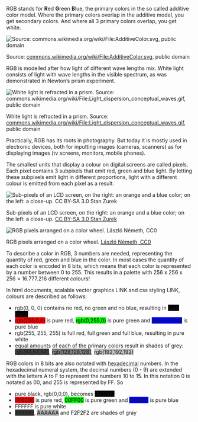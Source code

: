 RGB stands for **R**ed **G**reen **B**lue, the primary colors in the so called additive color model. Where the primary colors overlap in the additive model, you get secondary colors. And where all 3 primary colors overlap, you get white.

![Source: [commons.wikimedia.org/wiki/File:AdditiveColor.svg](https://commons.wikimedia.org/wiki/File:AdditiveColor.svg), public domain](Colour%20the%20basics%20a90e331756d2497aa8b2b3ce26b9e3de/AdditiveColor.svg.png)

Source: [commons.wikimedia.org/wiki/File:AdditiveColor.svg](https://commons.wikimedia.org/wiki/File:AdditiveColor.svg), public domain

RGB is modelled after how light of different wave lengths mix. White light consists of light with wave lengths in the visible spectrum, as was demonstrated in Newton’s prism experiment.

![White light is refracted in a prism. Source: [commons.wikimedia.org/wiki/File:Light_dispersion_conceptual_waves.gif](https://commons.wikimedia.org/wiki/File:Light_dispersion_conceptual_waves.gif), public domain](Colour%20the%20basics%20a90e331756d2497aa8b2b3ce26b9e3de/Light_dispersion_conceptual_waves.gif)

White light is refracted in a prism. Source: [commons.wikimedia.org/wiki/File:Light_dispersion_conceptual_waves.gif](https://commons.wikimedia.org/wiki/File:Light_dispersion_conceptual_waves.gif), public domain

Practically, RGB has its roots in photography. But today it is mostly used in electronic devices, both for inputting images (cameras, scanners) as for displaying images (tv screens, monitors, mobile phones).

The smallest units that display a colour on digital screens are called pixels. Each pixel contains 3 subpixels that emit red, green and blue light. By letting these subpixels emit light in different proportions, light with a different colour is emitted from each pixel as a result.

![Sub-pixels of an LCD screen, on the right: an orange and a blue color; on the left: a close-up. [CC BY-SA 3.0 Stan Zurek](https://en.wikipedia.org/wiki/RGB_color_model#/media/File:RGB_pixels.jpg)](Colour%20the%20basics%20a90e331756d2497aa8b2b3ce26b9e3de/RGB_pixels.jpg)

Sub-pixels of an LCD screen, on the right: an orange and a blue color; on the left: a close-up. [CC BY-SA 3.0 Stan Zurek](https://en.wikipedia.org/wiki/RGB_color_model#/media/File:RGB_pixels.jpg)

![RGB pixels arranged on a color wheel. [László Németh, CC0](https://commons.wikimedia.org/wiki/File:RGB_color_wheel_10.svg)](Colour%20the%20basics%20a90e331756d2497aa8b2b3ce26b9e3de/1024px-RGB_color_wheel_10.svg.png)

RGB pixels arranged on a color wheel. [László Németh, CC0](https://commons.wikimedia.org/wiki/File:RGB_color_wheel_10.svg)

To describe a color in RGB, 3 numbers are needed, representing the quantity of red, green and blue in the color. In most cases the quantity of each color is encoded in 8 bits, which means that each color is represented by a number between 0 to 255. This results in a palette with 256 x 256 x 256 = 16.777.216 different colours!

In html documents, scalable vector graphics LINK and css styling LINK, colours are described as follows:

- rgb(0, 0, 0) contains no red, no green and no blue, resulting in <span class='coloured-span' style='background-color: #000000'>pure black</span>
- <span class='coloured-span' style='background-color: #ff0000'>rgb(255,0,0)</span> is pure red, <span class='coloured-span' style='background-color: #00ff00; color: black'>rgb(0,255,0)</span> is pure green and <span class='coloured-span' style='background-color: #0000ff'>rgb(0,0,255)</span> is pure blue
- rgb(255, 255, 255) is full red, full green and full blue, resulting in pure white
- equal amounts of each of the primary colors result in shades of grey: <span class='coloured-span' style='background-color: #404040'>
rgb(64,64,64)</span>, <span class='coloured-span' style='background-color: #808080'>rgb(128,128,128)</span>, <span class='coloured-span' style='background-color: #C0C0C0'>rgb(192,192,192)

RGB colors in 8 bits are also notated with [hexadecimal](https://en.wikipedia.org/wiki/Hexadecimal) numbers. In the hexadecimal numeral system, the decimal numbers (0 - 9) are extended with the letters A to F to represent the numbers 10 to 15. In this notation 0 is notated as 00, and 255 is represented by FF. So

- pure black, rgb(0,0,0), becomes <span class='coloured-span' style='background-color: #000000'>000000</span>
- <span class='coloured-span' style='background-color: #ff0000'>FF0000</span> is pure red, <span class='coloured-span' style='background-color: #00ff00; color: black'>00FF00</span> is pure green and <span class='coloured-span' style='background-color: #0000ff'>0000FF</span> is pure blue
- FFFFFF is pure white
- <span class='coloured-span' style='background-color: #333333'>333333</span>, <span class='coloured-span' style='background-color: #aaaaaa'>AAAAAA</span> and <span class='coloured-span' style='background-color: #f2f2f2; color: black'>F2F2F2</span> are shades of gray